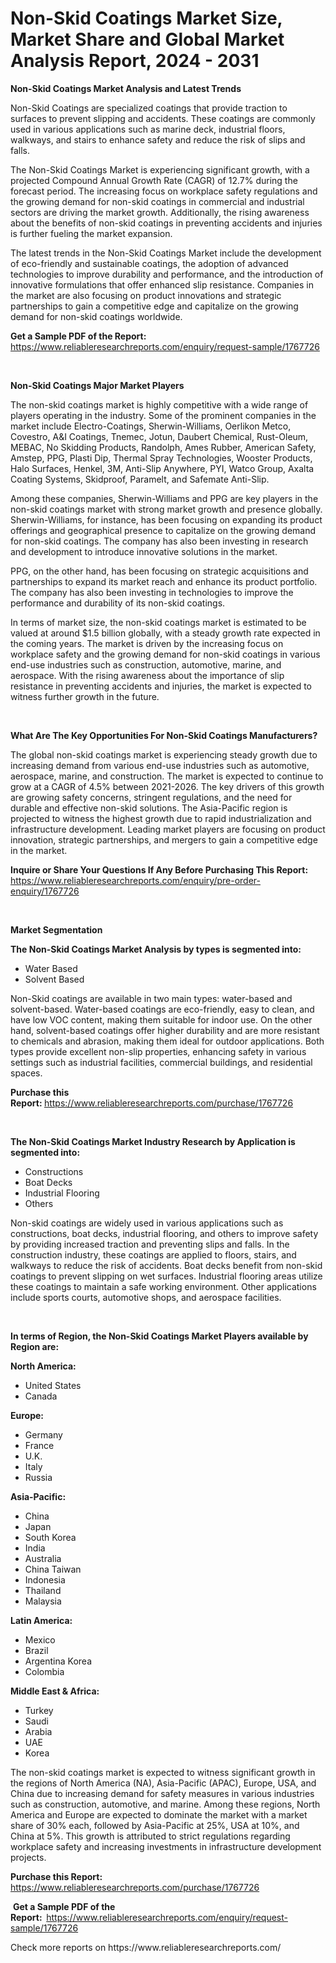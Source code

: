 <p><h1>Non-Skid Coatings Market Size, Market Share and Global Market Analysis Report, 2024 - 2031</h1></p><p><strong>Non-Skid Coatings Market Analysis and Latest Trends</strong></p>
<p><p>Non-Skid Coatings are specialized coatings that provide traction to surfaces to prevent slipping and accidents. These coatings are commonly used in various applications such as marine deck, industrial floors, walkways, and stairs to enhance safety and reduce the risk of slips and falls.</p><p>The Non-Skid Coatings Market is experiencing significant growth, with a projected Compound Annual Growth Rate (CAGR) of 12.7% during the forecast period. The increasing focus on workplace safety regulations and the growing demand for non-skid coatings in commercial and industrial sectors are driving the market growth. Additionally, the rising awareness about the benefits of non-skid coatings in preventing accidents and injuries is further fueling the market expansion.</p><p>The latest trends in the Non-Skid Coatings Market include the development of eco-friendly and sustainable coatings, the adoption of advanced technologies to improve durability and performance, and the introduction of innovative formulations that offer enhanced slip resistance. Companies in the market are also focusing on product innovations and strategic partnerships to gain a competitive edge and capitalize on the growing demand for non-skid coatings worldwide.</p></p>
<p><strong>Get a Sample PDF of the Report:&nbsp;</strong> <a href="https://www.reliableresearchreports.com/enquiry/request-sample/1767726">https://www.reliableresearchreports.com/enquiry/request-sample/1767726</a></p>
<p>&nbsp;</p>
<p><strong>Non-Skid Coatings Major Market Players</strong></p>
<p><p>The non-skid coatings market is highly competitive with a wide range of players operating in the industry. Some of the prominent companies in the market include Electro-Coatings, Sherwin-Williams, Oerlikon Metco, Covestro, A&I Coatings, Tnemec, Jotun, Daubert Chemical, Rust-Oleum, MEBAC, No Skidding Products, Randolph, Ames Rubber, American Safety, Amstep, PPG, Plasti Dip, Thermal Spray Technologies, Wooster Products, Halo Surfaces, Henkel, 3M, Anti-Slip Anywhere, PYI, Watco Group, Axalta Coating Systems, Skidproof, Paramelt, and Safemate Anti-Slip.</p><p>Among these companies, Sherwin-Williams and PPG are key players in the non-skid coatings market with strong market growth and presence globally. Sherwin-Williams, for instance, has been focusing on expanding its product offerings and geographical presence to capitalize on the growing demand for non-skid coatings. The company has also been investing in research and development to introduce innovative solutions in the market.</p><p>PPG, on the other hand, has been focusing on strategic acquisitions and partnerships to expand its market reach and enhance its product portfolio. The company has also been investing in technologies to improve the performance and durability of its non-skid coatings.</p><p>In terms of market size, the non-skid coatings market is estimated to be valued at around $1.5 billion globally, with a steady growth rate expected in the coming years. The market is driven by the increasing focus on workplace safety and the growing demand for non-skid coatings in various end-use industries such as construction, automotive, marine, and aerospace. With the rising awareness about the importance of slip resistance in preventing accidents and injuries, the market is expected to witness further growth in the future.</p></p>
<p>&nbsp;</p>
<p><strong>What Are The Key Opportunities For Non-Skid Coatings Manufacturers?</strong></p>
<p><p>The global non-skid coatings market is experiencing steady growth due to increasing demand from various end-use industries such as automotive, aerospace, marine, and construction. The market is expected to continue to grow at a CAGR of 4.5% between 2021-2026. The key drivers of this growth are growing safety concerns, stringent regulations, and the need for durable and effective non-skid solutions. The Asia-Pacific region is projected to witness the highest growth due to rapid industrialization and infrastructure development. Leading market players are focusing on product innovation, strategic partnerships, and mergers to gain a competitive edge in the market.</p></p>
<p><strong>Inquire or Share Your Questions If Any Before Purchasing This Report:</strong> <a href="https://www.reliableresearchreports.com/enquiry/pre-order-enquiry/1767726">https://www.reliableresearchreports.com/enquiry/pre-order-enquiry/1767726</a></p>
<p>&nbsp;</p>
<p><strong>Market Segmentation</strong></p>
<p><strong>The Non-Skid Coatings Market Analysis by types is segmented into:</strong></p>
<p><ul><li>Water Based</li><li>Solvent Based</li></ul></p>
<p><p>Non-Skid coatings are available in two main types: water-based and solvent-based. Water-based coatings are eco-friendly, easy to clean, and have low VOC content, making them suitable for indoor use. On the other hand, solvent-based coatings offer higher durability and are more resistant to chemicals and abrasion, making them ideal for outdoor applications. Both types provide excellent non-slip properties, enhancing safety in various settings such as industrial facilities, commercial buildings, and residential spaces.</p></p>
<p><strong>Purchase this Report:&nbsp;</strong><a href="https://www.reliableresearchreports.com/purchase/1767726">https://www.reliableresearchreports.com/purchase/1767726</a></p>
<p>&nbsp;</p>
<p><strong>The Non-Skid Coatings Market Industry Research by Application is segmented into:</strong></p>
<p><ul><li>Constructions</li><li>Boat Decks</li><li>Industrial Flooring</li><li>Others</li></ul></p>
<p><p>Non-skid coatings are widely used in various applications such as constructions, boat decks, industrial flooring, and others to improve safety by providing increased traction and preventing slips and falls. In the construction industry, these coatings are applied to floors, stairs, and walkways to reduce the risk of accidents. Boat decks benefit from non-skid coatings to prevent slipping on wet surfaces. Industrial flooring areas utilize these coatings to maintain a safe working environment. Other applications include sports courts, automotive shops, and aerospace facilities.</p></p>
<p>&nbsp;</p>
<p><strong>In terms of Region, the Non-Skid Coatings Market Players available by Region are:</strong></p>
<p>
    <p> <strong> North America: </strong>
        <ul>
            <li>United States</li>
            <li>Canada</li>
        </ul>
        </p> 
    <p> <strong> Europe: </strong>
        <ul>
            <li>Germany</li>
            <li>France</li>
            <li>U.K.</li>
            <li>Italy</li>
            <li>Russia</li>
        </ul>
        </p> 
    <p> <strong> Asia-Pacific: </strong>
        <ul>
            <li>China</li>
            <li>Japan</li>
            <li>South Korea</li>
            <li>India</li>
            <li>Australia</li>
            <li>China Taiwan</li>
            <li>Indonesia</li>
            <li>Thailand</li>
            <li>Malaysia</li>
        </ul>
        </p> 
    <p> <strong> Latin America: </strong>
        <ul>
            <li>Mexico</li>
            <li>Brazil</li>
            <li>Argentina Korea</li>
            <li>Colombia</li>
        </ul>
        </p> 
    <p> <strong> Middle East & Africa: </strong>
        <ul>
            <li>Turkey</li>
            <li>Saudi</li>
            <li>Arabia</li>
            <li>UAE</li>
            <li>Korea</li>
        </ul>
    </p>
    </p>
<p><p>The non-skid coatings market is expected to witness significant growth in the regions of North America (NA), Asia-Pacific (APAC), Europe, USA, and China due to increasing demand for safety measures in various industries such as construction, automotive, and marine. Among these regions, North America and Europe are expected to dominate the market with a market share of 30% each, followed by Asia-Pacific at 25%, USA at 10%, and China at 5%. This growth is attributed to strict regulations regarding workplace safety and increasing investments in infrastructure development projects.</p></p>
<p><strong>Purchase this Report: </strong><a href="https://www.reliableresearchreports.com/purchase/1767726">https://www.reliableresearchreports.com/purchase/1767726</a></p>
<p>&nbsp;<strong>Get a Sample PDF of the Report:&nbsp;&nbsp;</strong><a href="https://www.reliableresearchreports.com/enquiry/request-sample/1767726">https://www.reliableresearchreports.com/enquiry/request-sample/1767726</a></p>
<p><strong></strong></p>
<p>Check more reports on https://www.reliableresearchreports.com/</p>